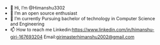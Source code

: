 - 👋 Hi, I’m @Himanshu3302
- 👀 I’m an open source enthusiast 
- 🌱 I’m currently Pursuing bachelor of technology in Computer Science and Engineering
- 📫 How to reach me Linkedin:https://www.linkedin.com/in/himanshu-giri-167693204 Email:girimasterhimanshu2002@gmail.com

<!---
Himanshu3302/Himanshu3302 is a ✨ special ✨ repository because its `README.md` (this file) appears on your GitHub profile.
You can click the Preview link to take a look at your changes.
--->

